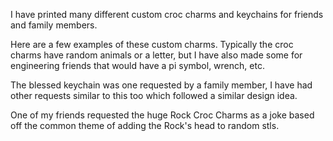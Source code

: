 I have printed many different custom croc charms and keychains for friends and family members. 

Here are a few examples of these custom charms. Typically the croc charms have random animals or a letter, but I have also made some for engineering friends that would have a pi symbol, wrench, etc.  

The blessed keychain was one requested by a family member, I have had other requests similar to this too which followed a similar design idea.

One of my friends requested the huge Rock Croc Charms as a joke based off the common theme of adding the Rock's head to random stls. 
